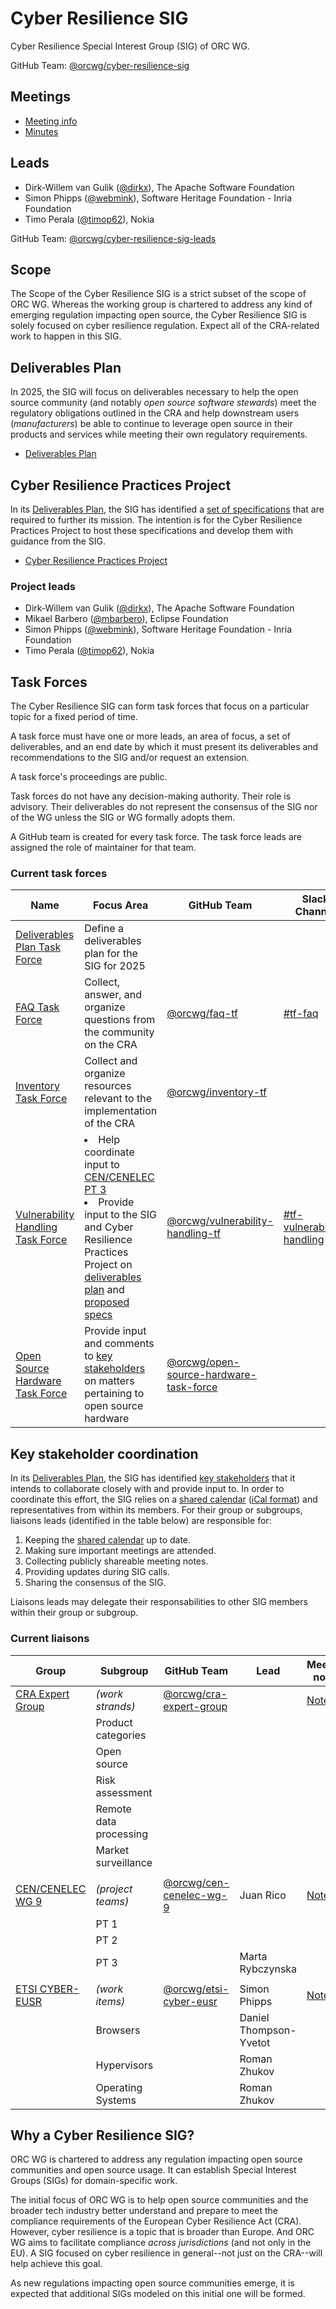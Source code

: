 # Cyber Resilience SIG

Cyber Resilience Special Interest Group (SIG) of ORC WG.

GitHub Team: [@orcwg/cyber-resilience-sig](https://github.com/orgs/orcwg/teams/cyber-resilience-sig)

## Meetings

* [Meeting info](../MEETINGS.md)
* [Minutes](./minutes/)

## Leads

* Dirk-Willem van Gulik ([@dirkx][]), The Apache Software Foundation
* Simon Phipps ([@webmink][]), Software Heritage Foundation - Inria Foundation
* Timo Perala ([@timop62][]), Nokia

GitHub Team: [@orcwg/cyber-resilience-sig-leads](https://github.com/orgs/orcwg/teams/cyber-resilience-sig-leads)

## Scope

The Scope of the Cyber Resilience SIG is a strict subset of the scope of ORC WG. Whereas the working group is chartered to address any kind of emerging regulation impacting open source, the Cyber Resilience SIG is solely focused on cyber resilience regulation. Expect all of the CRA-related work to happen in this SIG.

<a name="deliverable-plan"></a>
## Deliverables Plan

In 2025, the SIG will focus on deliverables necessary to help the open source community (and notably _open source software stewards_) meet the regulatory obligations outlined in the CRA and help downstream users (_manufacturers_) be able to continue to leverage open source in their products and services while meeting their own regulatory requirements.

* [Deliverables Plan](./deliverables.md)

## Cyber Resilience Practices Project

In its [Deliverables Plan](./deliverables.md), the SIG has identified a [set of specifications](./proposed-specs/) that are required to further its mission. The intention is for the Cyber Resilience Practices Project to host these specifications and develop them with guidance from the SIG.

* [Cyber Resilience Practices Project](https://projects.eclipse.org/projects/technology.crp)

### Project leads

* Dirk-Willem van Gulik ([@dirkx][]), The Apache Software Foundation
* Mikael Barbero ([@mbarbero][]), Eclipse Foundation
* Simon Phipps ([@webmink][]), Software Heritage Foundation - Inria Foundation
* Timo Perala ([@timop62][]), Nokia

## Task Forces

The Cyber Resilience SIG can form task forces that focus on a particular topic for a fixed period of time.

A task force must have one or more leads, an area of focus, a set of deliverables, and an end date by which it must present its deliverables and recommendations to the SIG and/or request an extension.

A task force's proceedings are public.

Task forces do not have any decision-making authority. Their role is advisory. Their deliverables do not represent the consensus of the SIG nor of the WG unless the SIG or WG formally adopts them.

A GitHub team is created for every task force. The task force leads are assigned the role of maintainer for that team.

### Current task forces

| Name | Focus Area | GitHub Team | Slack Channel | Deliverables | Minutes | End date | 
|---|---|---|---|---|---|---|
| <a href="#deliverables-plan-tf" name="deliverables-plan-tf">Deliverables Plan Task Force</a> | Define a deliverables plan for the SIG for 2025 | | | [Deliverables Plan](./deliverables.md) | [Minutes](./minutes/deliverables-plan-task-force) | 2025-03-03 |
| <a href="#faq-tf" name="faq-tf">FAQ Task Force</a> | Collect, answer, and organize questions from the community on the CRA | [@orcwg/faq-tf](https://github.com/orgs/orcwg/teams/faq-tf) | [#tf-faq](https://app.slack.com/client/T083EEQCLCC/C08M5H2BQV8) | [FAQ](https://github.com/orcwg/cra-hub/blob/main/faq.md) | [Minutes](./minutes/faq-task-force) | 2025-06-30 |
| <a href="#inventory-tf" name="inventory-tf">Inventory Task Force</a> | Collect and organize resources relevant to the implementation of the CRA | [@orcwg/inventory-tf](https://github.com/orgs/orcwg/teams/inventory-tf) | | [Inventory](https://github.com/orcwg/cra-hub/blob/main/inventory.md) | [Minutes](./minutes/inventory-task-force) | 2025-06-30 |
| <a href="#vulnerability-handling-tf" name="vulnerability-handling-tf">Vulnerability Handling Task Force</a> | <li>Help coordinate input to [CEN/CENELEC PT 3](#cen-cenelec-wg-9)<li>Provide input to the SIG and Cyber Resilience Practices Project on [deliverables plan](./deliverables.md) and [proposed specs](./proposed-specs/) | [@orcwg/vulnerability-handling-tf](https://github.com/orgs/orcwg/teams/vulnerability-handling-tf) | [#tf-vulnerability-handling](https://app.slack.com/client/T083EEQCLCC/C0926JH5Y8M) | Possible white paper on vulnerability handling | [Minutes](./minutes/vulnerability-handling-task-force) | 2025-12-31 |
| <a href="#open-source-hardware-tf" name="open-source-hardware-tf">Open Source Hardware Task Force</a> | Provide input and comments to [key stakeholders](#key-stakeholder-coordination) on matters pertaining to open source hardware | [@orcwg/open-source-hardware-task-force](https://github.com/orgs/orcwg/teams/open-source-hardware-tf) | | Input and comments | [Minutes](./minutes/open-source-hardware-tf) | 2027-12-31 |


## Key stakeholder coordination

In its [Deliverables Plan](./deliverables.md), the SIG has identified [key stakeholders](./deliverables.md#key-stakeholders) that it intends to collaborate closely with and provide input to. In order to coordinate this effort, the SIG relies on a [shared calendar][coord calendar] ([iCal format][coord ical]) and representatives from within its members. For their group or subgroups, liaisons leads (identified in the table below) are responsible for:

1. Keeping the [shared calendar][coord calendar] up to date.
2. Making sure important meetings are attended.
3. Collecting publicly shareable meeting notes.
4. Providing updates during SIG calls.
5. Sharing the consensus of the SIG.

Liaisons leads may delegate their responsabilities to other SIG members within their group or subgroup.

### Current liaisons

| Group | Subgroup | GitHub Team | Lead | Meeting notes |
|---|---|---|---|---|
| <a href="#cra-expert-group" name="cra-expert-group">CRA Expert Group</a> | _(work strands)_ | [@orcwg/cra-expert-group](https://github.com/orgs/orcwg/teams/cra-expert-group) |  | [Notes](./coordination/cra-expert-group/) |
|  | Product categories     |  |  |  |
|  | Open source            |  |  |  |
|  | Risk assessment        |  |              |  |
|  | Remote data processing |  |              |  |
|  | Market surveillance    |  |              |  |
||
| <a href="#cen-cenelec-wg-9" name="cen-cenelec-wg-9">CEN/CENELEC WG 9</a> | _(project teams)_  | [@orcwg/cen-cenelec-wg-9](https://github.com/orgs/orcwg/teams/cen-cenelec-wg-9) | Juan Rico | [Notes](./coordination/cen-cenelec-wg-9/) |
|  | PT 1 |  |  |  |
|  | PT 2 |  |  |  |
|  | PT 3 |  | Marta Rybczynska |  |
||
| <a href="#etsi-cyber-eusr" name="etsi-cyber-eusr">ETSI CYBER-EUSR</a> | _(work items)_ | [@orcwg/etsi-cyber-eusr](https://github.com/orgs/orcwg/teams/etsi-cyber-eusr) | Simon Phipps | [Notes](./coordination/etsi-cyber-eusr/) |
|  | Browsers          |  | Daniel Thompson-Yvetot |  |
|  | Hypervisors       |  | Roman Zhukov |  |
|  | Operating Systems |  | Roman Zhukov |  |

## Why a Cyber Resilience SIG?

ORC WG is chartered to address any regulation impacting open source communities and open source usage. It can establish Special Interest Groups (SIGs) for domain-specific work. 

The initial focus of ORC WG is to help open source communities and the broader tech industry better understand and prepare to meet the compliance requirements of the European Cyber Resilience Act (CRA). However, cyber resilience is a topic that is broader than Europe. And ORC WG aims to facilitate compliance _across jurisdictions_ (and not only in the EU). A SIG focused on cyber resilience in general--not just on the CRA--will help achieve this goal.

As new regulations impacting open source communities emerge, it is expected that additional SIGs modeled on this initial one will be formed.

[@dirkx]: https://github.com/dirkx
[@timop62]: https://github.com/timop62
[@mbarbero]: https://github.com/mbarbero
[@webmink]: https://github.com/webmink

[coord calendar]: https://calendar.google.com/calendar/embed?src=c_5c658735d0e74ce8caf97a1d06efd2ed01dbfc47ca6abbf6d13c90b48dd9e744%40group.calendar.google.com 
[coord ical]: https://calendar.google.com/calendar/ical/c_5c658735d0e74ce8caf97a1d06efd2ed01dbfc47ca6abbf6d13c90b48dd9e744%40group.calendar.google.com/public/basic.ics
